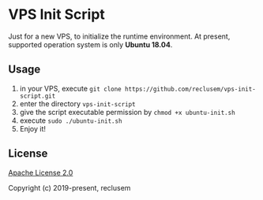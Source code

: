 # VPS Init Script

Just for a new VPS, to initialize the runtime environment. At present, supported operation system is only **Ubuntu 18.04**.

## Usage

1. in your VPS, execute `git clone https://github.com/reclusem/vps-init-script.git`
1. enter the directory `vps-init-script`
1. give the script executable permission by `chmod +x ubuntu-init.sh`
1. execute `sudo ./ubuntu-init.sh`
1. Enjoy it!

## License

[Apache License 2.0](http://opensource.org/licenses/Apache-2.0)

Copyright (c) 2019-present, reclusem
